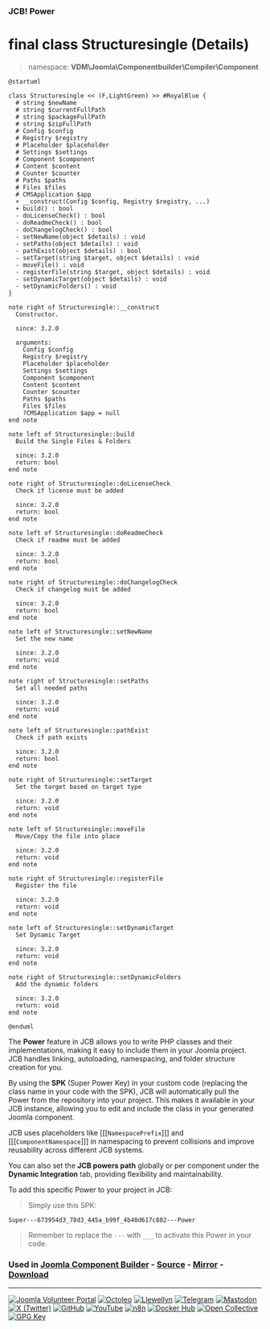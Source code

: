 ### JCB! Power
# final class Structuresingle (Details)
> namespace: **VDM\Joomla\Componentbuilder\Compiler\Component**

```uml
@startuml

class Structuresingle << (F,LightGreen) >> #RoyalBlue {
  # string $newName
  # string $currentFullPath
  # string $packageFullPath
  # string $zipFullPath
  # Config $config
  # Registry $registry
  # Placeholder $placeholder
  # Settings $settings
  # Component $component
  # Content $content
  # Counter $counter
  # Paths $paths
  # Files $files
  # CMSApplication $app
  + __construct(Config $config, Registry $registry, ...)
  + build() : bool
  - doLicenseCheck() : bool
  - doReadmeCheck() : bool
  - doChangelogCheck() : bool
  - setNewName(object $details) : void
  - setPaths(object $details) : void
  - pathExist(object $details) : bool
  - setTarget(string $target, object $details) : void
  - moveFile() : void
  - registerFile(string $target, object $details) : void
  - setDynamicTarget(object $details) : void
  - setDynamicFolders() : void
}

note right of Structuresingle::__construct
  Constructor.

  since: 3.2.0
  
  arguments:
    Config $config
    Registry $registry
    Placeholder $placeholder
    Settings $settings
    Component $component
    Content $content
    Counter $counter
    Paths $paths
    Files $files
    ?CMSApplication $app = null
end note

note left of Structuresingle::build
  Build the Single Files & Folders

  since: 3.2.0
  return: bool
end note

note right of Structuresingle::doLicenseCheck
  Check if license must be added

  since: 3.2.0
  return: bool
end note

note left of Structuresingle::doReadmeCheck
  Check if readme must be added

  since: 3.2.0
  return: bool
end note

note right of Structuresingle::doChangelogCheck
  Check if changelog must be added

  since: 3.2.0
  return: bool
end note

note left of Structuresingle::setNewName
  Set the new name

  since: 3.2.0
  return: void
end note

note right of Structuresingle::setPaths
  Set all needed paths

  since: 3.2.0
  return: void
end note

note left of Structuresingle::pathExist
  Check if path exists

  since: 3.2.0
  return: bool
end note

note right of Structuresingle::setTarget
  Set the target based on target type

  since: 3.2.0
  return: void
end note

note left of Structuresingle::moveFile
  Move/Copy the file into place

  since: 3.2.0
  return: void
end note

note right of Structuresingle::registerFile
  Register the file

  since: 3.2.0
  return: void
end note

note left of Structuresingle::setDynamicTarget
  Set Dynamic Target

  since: 3.2.0
  return: void
end note

note right of Structuresingle::setDynamicFolders
  Add the dynamic folders

  since: 3.2.0
  return: void
end note

@enduml
```

The **Power** feature in JCB allows you to write PHP classes and their implementations,
making it easy to include them in your Joomla project. JCB handles linking, autoloading,
namespacing, and folder structure creation for you.

By using the **SPK** (Super Power Key) in your custom code (replacing the class name
in your code with the SPK), JCB will automatically pull the Power from the repository
into your project. This makes it available in your JCB instance, allowing you to edit
and include the class in your generated Joomla component.

JCB uses placeholders like [[[`NamespacePrefix`]]] and [[[`ComponentNamespace`]]] in
namespacing to prevent collisions and improve reusability across different JCB systems.

You can also set the **JCB powers path** globally or per component under the
**Dynamic Integration** tab, providing flexibility and maintainability.

To add this specific Power to your project in JCB:

> Simply use this SPK:
```
Super---673954d3_78d3_445a_b99f_4b40d617c882---Power
```
> Remember to replace the `---` with `___` to activate this Power in your code.

### Used in [Joomla Component Builder](https://www.joomlacomponentbuilder.com) - [Source](https://git.vdm.dev/joomla/Component-Builder) - [Mirror](https://github.com/vdm-io/Joomla-Component-Builder) - [Download](https://git.vdm.dev/joomla/pkg-component-builder/releases)

---
[![Joomla Volunteer Portal](https://img.shields.io/badge/-Joomla-gold?logo=joomla)](https://volunteers.joomla.org/joomlers/1396-llewellyn-van-der-merwe "Join Llewellyn on the Joomla Volunteer Portal: Shaping the Future Together!") [![Octoleo](https://img.shields.io/badge/-Octoleo-black?logo=linux)](https://git.vdm.dev/octoleo "--quiet") [![Llewellyn](https://img.shields.io/badge/-Llewellyn-ffffff?logo=gitea)](https://git.vdm.dev/Llewellyn "Collaborate and Innovate with Llewellyn on Git: Building a Better Code Future!") [![Telegram](https://img.shields.io/badge/-Telegram-blue?logo=telegram)](https://t.me/Joomla_component_builder "Join Llewellyn and the Community on Telegram: Building Joomla Components Together!") [![Mastodon](https://img.shields.io/badge/-Mastodon-9e9eec?logo=mastodon)](https://joomla.social/@llewellyn "Connect and Engage with Llewellyn on Joomla Social: Empowering Communities, One Post at a Time!") [![X (Twitter)](https://img.shields.io/badge/-X-black?logo=x)](https://x.com/llewellynvdm "Join the Conversation with Llewellyn on X: Where Ideas Take Flight!") [![GitHub](https://img.shields.io/badge/-GitHub-181717?logo=github)](https://github.com/Llewellynvdm "Build, Innovate, and Thrive with Llewellyn on GitHub: Turning Ideas into Impact!") [![YouTube](https://img.shields.io/badge/-YouTube-ff0000?logo=youtube)](https://www.youtube.com/@OctoYou "Explore, Learn, and Create with Llewellyn on YouTube: Your Gateway to Inspiration!") [![n8n](https://img.shields.io/badge/-n8n-black?logo=n8n)](https://n8n.io/creators/octoleo "Effortless Automation and Impactful Workflows with Llewellyn on n8n!") [![Docker Hub](https://img.shields.io/badge/-Docker-grey?logo=docker)](https://hub.docker.com/u/llewellyn "Llewellyn on Docker: Containerize Your Creativity!") [![Open Collective](https://img.shields.io/badge/-Donate-green?logo=opencollective)](https://opencollective.com/joomla-component-builder "Donate towards JCB: Help Llewellyn financially so he can continue developing this great tool!") [![GPG Key](https://img.shields.io/badge/-GPG-blue?logo=gnupg)](https://git.vdm.dev/Llewellyn/gpg "Unlock Trust and Security with Llewellyn's GPG Key: Your Gateway to Verified Connections!")